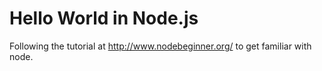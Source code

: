 Hello World in Node.js
===========

Following the tutorial at http://www.nodebeginner.org/ to get familiar with node.
